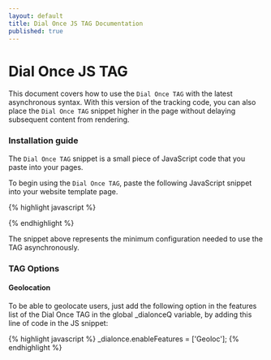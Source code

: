 ```yaml
---
layout: default
title: Dial Once JS TAG Documentation
published: true
---
```


Dial Once JS TAG
================

This document covers how to use the `Dial Once TAG` with the latest asynchronous syntax. With this version of the tracking code, you can also place the `Dial Once TAG` snippet higher in the page without delaying subsequent content from rendering.

### Installation guide

The `Dial Once TAG` snippet is a small piece of JavaScript code that you paste into your pages.

To begin using the `Dial Once TAG`, paste the following JavaScript snippet into your website template page.

{% highlight javascript %}
<script type="text/javascript">
    var _dialonce = _dialonce || {};
    _dialonce.setAppID = 'XXX-XXX-XXX-XXX';
    _dialonce.enableDevices = ['Mobile'];
    (function() {
        var dialonce = document.createElement('script');
        dialonce.type = 'text/javascript';
        dialonce.async = true;
        dialonce.src = ('https:' == document.location.protocol ? 'https://' : 'http://') + 'd3ayv6nsn4rwn3.cloudfront.net/js/dialonce.js';
        var script = document.getElementsByTagName('script')[0];
        script.parentNode.insertBefore(dialonce, script);
    })();
</script>
{% endhighlight %}

The snippet above represents the minimum configuration needed to use the TAG asynchronously.  


### TAG Options

#### Geolocation

To be able to geolocate users, just add the following option in the features list of the Dial Once TAG in the global _dialonceQ variable, by adding this line of code in the JS snippet: 

{% highlight javascript %}
_dialonce.enableFeatures = ['Geoloc'];
{% endhighlight %}
